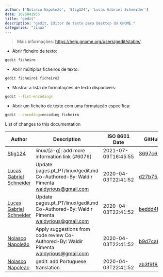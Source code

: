 ```yaml
---
author: ['Nolasco Napoleão', 'Stig124', 'Lucas Gabriel Schneider']
date: 1625841955
title: "gedit"
description: "gedit, Editor de texto para Desktop do GNOME."
categories: "linux"
---
```

> Mais informações: <https://help.gnome.org/users/gedit/stable/>.

- Abrir ficheiro de texto:

```bash
gedit ficheiro
```

- Abrir múltiplos ficheiros de texto:

```bash
gedit ficheiro1 ficheiro2
```

- Mostrar a lista de formatações de texto disponíveis:

```bash
gedit --list-encodings
```

- Abrir um ficheiro de texto com uma formatação específica:

```bash
gedit --encoding=encoding ficheiro
```
List of changes to this documentation


Author | Description | ISO 8601 Date | GitHub link
------|-----|-----|-----
[Stig124](mailto:stigpro@outlook.fr) | linux/[a-g]: add more information link (#6076) | 2021-07-09T16:45:55 | [3697c62b5e5c](https://github.com/tldr-pages/tldr/commit/3697c62b5e5cd9bae7a99c591cb81d1ddcfbf792)
[Lucas Gabriel Schneider](mailto:casdpa@gmail.com) | Update pages.pt_PT/linux/gedit.md Co-Authored-By: Waldir Pimenta <waldyrious@gmail.com> | 2020-04-03T22:41:52 | [d27b75844fbf](https://github.com/tldr-pages/tldr/commit/d27b75844fbfa443420322617c2c7f3508567a24)
[Lucas Gabriel Schneider](mailto:casdpa@gmail.com) | Update pages.pt_PT/linux/gedit.md Co-Authored-By: Waldir Pimenta <waldyrious@gmail.com> | 2020-04-03T22:41:52 | [beddd4f3325f](https://github.com/tldr-pages/tldr/commit/beddd4f3325ff6a47e61b1f8eeca0ed36274c608)
[Nolasco Napoleão](mailto:nolascoamadonapoleao@gmail.com) | Apply suggestions from code review Co-Authored-By: Waldir Pimenta <waldyrious@gmail.com> | 2020-04-03T22:41:52 | [b9d7ca6ff1b1](https://github.com/tldr-pages/tldr/commit/b9d7ca6ff1b1923a94f989872a7600282b62e3a1)
[Nolasco Napoleão](mailto:nolascoamadonapoleao@gmail.com) | gedit: add Portuguese translation | 2020-04-03T22:41:52 | [ab3f9f8d3220](https://github.com/tldr-pages/tldr/commit/ab3f9f8d3220ed8b1c3f77db5b374e8df0b4f635)

